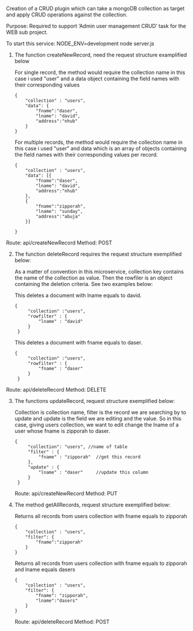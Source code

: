 
Creation of a CRUD plugin which can take a mongoDB collection as target and apply CRUD operations against the collection.

Purpose: Required to support ‘Admin user management CRUD’ task for the WEB sub project.




To start this service: NODE_ENV=development node server.js




1. The function createNewRecord, need the request structure examplified below


   For single record, the method would require the collection name in this case i used "user" and a data object containing the field names with their corresponding values
    ```
    {
        "collection" : "users",
        "data": {
            "fname":"daser",
            "lname": "david",
            "address":"nhub"
        }
    }
    ```


   For multiple records, the method would require the collection name in this case i used "user" and  data which is an array of objects containing the field names with their corresponding values per record.
    ```
    {
        "collection" : "users",
        "data": [{
            "fname":"daser",
            "lname": "david",
            "address":"nhub"
        },
        {
            "fname":"zipporah",
            "lname": "sunday",
            "address":"abuja"
        }]           
        
    }
    ```

Route: api/createNewRecord
Method: POST

2. The function deleteRecord requires the request structure exemplified below:

   As a matter of convention in this microservice, collection key contains the name of the collection as value. Then the rowfiler is an object containing the deletion criteria. See two examples below: 

   This deletes a document with lname equals to david.
   ```
   {
        "collection" :"users",
        "rowfilter" : {
            "lname" : "david"
        }
    }
    ```


   This deletes a document with fname equals to daser.

   ```
   {
        "collection" :"users",
        "rowfilter" : {
            "fname" : "daser"
        }
    }
    ```


Route: api/deleteRecord
Method: DELETE

3. The functions updateRecord, request structure exemplified below:

    Collection is collection name, filter is the record we are searching by to update and update is the field we are editing and the value. So in this case, giving users collection, we want to edit change the lname of a user whose fname is zipporah to daser.
   ```
   {
        "collection": "users", //name of table
        "filter" : {
            "fname" : "zipporah"  //get this record
        },
        "update" : {
            "lname" : "daser"     //update this column
        }
    }

    ```


    Route:  api/createNewRecord
    Method: PUT



4. The method getAllRecords, request structure exemplified below:

    Returns all records from users collection with fname equals to zipporah
    ```
    {
        "collection" : "users",
        "filter": {
            "fname":"zipporah"
        }
    }
    ```
 
    Returns all records from users collection with fname equals to zipporah and lname equals dasers

    ```
    {
        "collection" : "users",
        "filter": {
            "fname": "zipporah",
            "lname":"dasers"
        }
    }
    ```

    Route:  api/deleteRecord
    Method: POST


